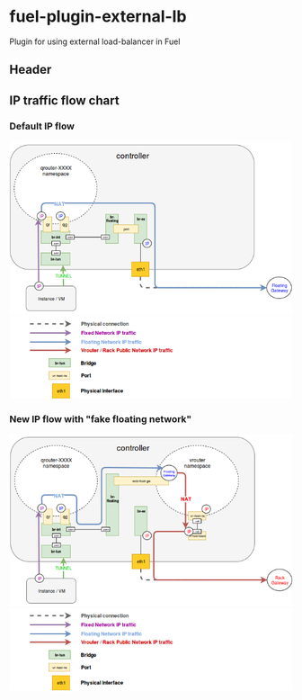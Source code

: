 # fuel-plugin-external-lb
Plugin for using external load-balancer in Fuel

## Header

## IP traffic flow chart

### Default IP flow
![Default IP flow scheme](doc/default-traffic.png)
![Legend](doc/legend.png)

### New IP flow with "fake floating network"
![New IP flow scheme](doc/new-traffic.png)
![Legend](doc/legend.png)
